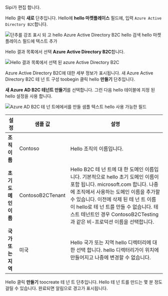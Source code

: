Sipi가 편집 합니다.

Hello 클릭 **새로** 단추입니다. Hello에 **hello 마켓플레이스** 필드에, 입력 `Azure Active Directory B2C`합니다.

![단추를 강조 표시 되 고 hello Azure Active Directory B2C hello 검색 hello 마켓플레이스 필드에 텍스트 추가](./media/active-directory-b2c-create-tenant/find-azure-ad-b2c.png)

Hello 결과 목록에서 선택 **Azure Active Directory B2C**합니다.

![Hello 결과 목록에서 선택 된 azure Active Directory B2C](./media/active-directory-b2c-create-tenant/find-azure-ad-b2c-result.png)

Azure Active Directory B2C에 대한 세부 정보가 표시됩니다. 새 Azure Active Directory B2C 테 넌 트 구성 toobegin 클릭 hello **만들기** 단추입니다.

**새 Azure AD B2C 테넌트 만들기**를 선택합니다. 그런 다음 hello 테이블에 지정 된 hello 설정을 사용 합니다.

![Azure AD B2C 테 넌 트에에서를 만들 샘플 텍스트 hello 사용 가능한 필드](./media/active-directory-b2c-create-tenant/create-new-b2c-tenant.png)

| 설정      | 샘플 값  | 설명                                        |
| ------------ | ------- | -------------------------------------------------- |
| **조직 이름** | Contoso | Hello 조직의 이름입니다. | 
| **초기 도메인 이름** |  ContosoB2CTenant | Hello B2C 테 넌 트에 대 한 도메인 이름입니다. 기본적으로 hello 초기 도메인 이름이 포함 됩니다. microsoft.com 합니다. 나중에 조직에서 사용하는 도메인 이름을 추가할 수 있습니다. 이전에 삭제 된 테 넌 트 이름이 hello로 테 넌 트를 만들 수 없습니다. 테스트 테넌트인 경우 ContosoB2CTesting과 같은 비-프로덕션 이름을 선택합니다. |
| **국가 또는 지역** | 미국 | Hello 국가 또는 지역 hello 디렉터리에 대 한 선택 합니다. hello 디렉터리가이 위치에 만들어지고 나중에 변경할 수 없습니다.  |

Hello 클릭 **만들기** toocreate 테 넌 트 단추입니다. Hello 테 넌 트를 만드는 몇 분 정도 걸릴 수 있습니다. 완료되면 알림으로 경고가 표시됩니다.
